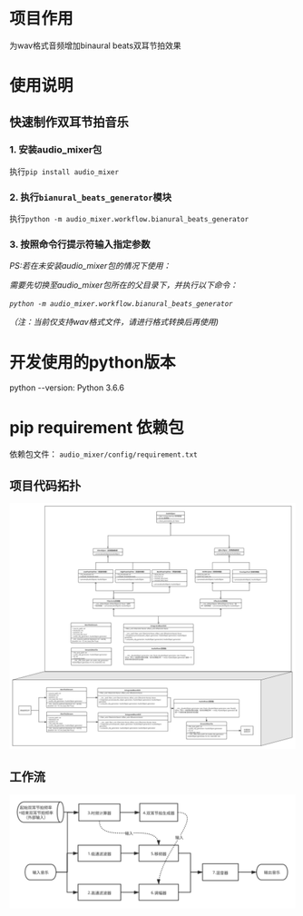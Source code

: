 # 项目作用
为wav格式音频增加binaural beats双耳节拍效果

# 使用说明
## 快速制作双耳节拍音乐

### 1. 安装audio_mixer包
执行`pip install audio_mixer`

### 2. 执行`bianural_beats_generator`模块
执行`python -m audio_mixer.workflow.bianural_beats_generator`

### 3. 按照命令行提示符输入指定参数

*PS:若在未安装audio_mixer包的情况下使用：*

*需要先切换至audio_mixer包所在的父目录下，并执行以下命令：*

*`python -m audio_mixer.workflow.bianural_beats_generator`*

*（注：当前仅支持wav格式文件，请进行格式转换后再使用)*


# 开发使用的python版本
python --version: Python 3.6.6

# pip requirement 依赖包
依赖包文件：
`audio_mixer/config/requirement.txt`

## 项目代码拓扑
![代码拓扑](https://github.com/willerhehehe/audio_mixer/blob/master/img/audio_mixer.svg)
## 工作流
![工作流](https://github.com/willerhehehe/audio_mixer/blob/master/img/workflow.svg)
